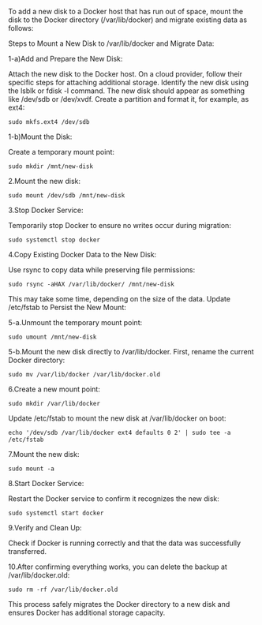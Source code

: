 To add a new disk to a Docker host that has run out of space, mount the disk to the Docker directory (/var/lib/docker) and migrate existing data as follows:


Steps to Mount a New Disk to /var/lib/docker and Migrate Data:

1-a)Add and Prepare the New Disk:

Attach the new disk to the Docker host. On a cloud provider, follow their specific steps for attaching additional storage.
Identify the new disk using the lsblk or fdisk -l command. The new disk should appear as something like /dev/sdb or /dev/xvdf.
Create a partition and format it, for example, as ext4:

```
sudo mkfs.ext4 /dev/sdb
```

1-b)Mount the Disk:

Create a temporary mount point:
```
sudo mkdir /mnt/new-disk
```


2.Mount the new disk:

```
sudo mount /dev/sdb /mnt/new-disk
```


3.Stop Docker Service:

Temporarily stop Docker to ensure no writes occur during migration:

```
sudo systemctl stop docker
```


4.Copy Existing Docker Data to the New Disk:

Use rsync to copy data while preserving file permissions:

```
sudo rsync -aHAX /var/lib/docker/ /mnt/new-disk
```
This may take some time, depending on the size of the data.
Update /etc/fstab to Persist the New Mount:


5-a.Unmount the temporary mount point:

```
sudo umount /mnt/new-disk
```


5-b.Mount the new disk directly to /var/lib/docker. First, rename the current Docker directory:

```
sudo mv /var/lib/docker /var/lib/docker.old
```


6.Create a new mount point:

```
sudo mkdir /var/lib/docker
```
Update /etc/fstab to mount the new disk at /var/lib/docker on boot:

```
echo '/dev/sdb /var/lib/docker ext4 defaults 0 2' | sudo tee -a /etc/fstab
```


7.Mount the new disk:

```
sudo mount -a
```


8.Start Docker Service:

Restart the Docker service to confirm it recognizes the new disk:

```
sudo systemctl start docker
```


9.Verify and Clean Up:

Check if Docker is running correctly and that the data was successfully transferred.


10.After confirming everything works, you can delete the backup at /var/lib/docker.old:

```
sudo rm -rf /var/lib/docker.old
```
This process safely migrates the Docker directory to a new disk and ensures Docker has additional storage capacity.